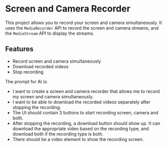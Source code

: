 # Screen and Camera Recorder

This project allows you to record your screen and camera simultaneously. It uses the `MediaRecorder` API to record the screen and camera streams, and the `MediaStream` API to display the streams.

## Features

- Record screen and camera simultaneously
- Download recorded videos
- Stop recording

The prompt for AI is:

- I want to create a screen and camera recorder that allows me to record my screen and camera simultaneously. 
- I want to be able to download the recorded videos separately after stopping the recording.
- The UI should contain 3 buttons to start recording screen, camera and both.
- After stopping the recording, a download button should show up. It can download the appropriate video based on the recording type, and download both if the recording type is both.
- There should be a video element to show the recording screen.